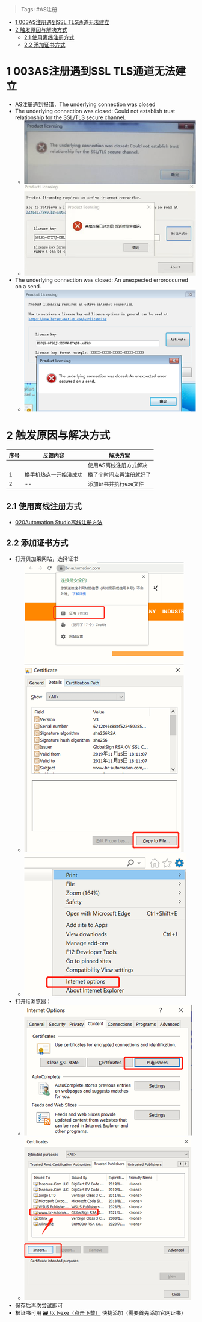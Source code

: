 > Tags: #AS注册

- [1 003AS注册遇到SSL TLS通道无法建立](#1%20003AS%E6%B3%A8%E5%86%8C%E9%81%87%E5%88%B0SSL%20TLS%E9%80%9A%E9%81%93%E6%97%A0%E6%B3%95%E5%BB%BA%E7%AB%8B)
- [2 触发原因与解决方式](#2%20%E8%A7%A6%E5%8F%91%E5%8E%9F%E5%9B%A0%E4%B8%8E%E8%A7%A3%E5%86%B3%E6%96%B9%E5%BC%8F)
	- [2.1 使用离线注册方式](#2.1%20%E4%BD%BF%E7%94%A8%E7%A6%BB%E7%BA%BF%E6%B3%A8%E5%86%8C%E6%96%B9%E5%BC%8F)
	- [2.2 添加证书方式](#2.2%20%E6%B7%BB%E5%8A%A0%E8%AF%81%E4%B9%A6%E6%96%B9%E5%BC%8F)

# 1 003AS注册遇到SSL TLS通道无法建立

- AS注册遇到报错，The underlying connection was closed
- The underlying connection was closed: Could not establish trust relationship for the SSL/TLS secure channel.
    - ![Img](./FILES/003AS注册遇到SSLTLS通道无法建立.md/img-20220713152731.png)
    - ![Img](./FILES/003AS注册遇到SSLTLS通道无法建立.md/img-20220713152739.png)
- The underlying connection was closed: An unexpected erroroccurred on a send.
    - ![](FILES/003AS注册遇到The%20underlying%20connection%20was%20closed/image-20240303133851995.png)

# 2 触发原因与解决方式

| 序号  | 反馈内容        | 解决方案         |
| --- | ----------- | ------------ |
|     |             | 使用AS离线注册方式解决 |
| 1   | 换手机热点一开始没成功 | 换了个时间点再注册就好了 |
| 2   | --          | 添加证书并执行exe文件 |

## 2.1 使用离线注册方式

- [020Automation Studio离线注册方法](020Automation%20Studio离线注册方法.md)

## 2.2 添加证书方式

- 打开贝加莱网站，选择证书
    - ![Img](./FILES/003AS注册遇到SSLTLS通道无法建立.md/img-20220713153053.png)
    - ![Img](./FILES/003AS注册遇到SSLTLS通道无法建立.md/img-20220713153107.png)
- 打开IE浏览器：
    - ![Img](./FILES/003AS注册遇到SSLTLS通道无法建立.md/img-20220713153129.png)
    - ![Img](./FILES/003AS注册遇到SSLTLS通道无法建立.md/img-20220713153140.png)
- 保存后再次尝试即可
- 根证书可用 [🗃️ 以下exe（点击下载）](/C02_AS软件注册与安装问题/FILES/003AS注册遇到SSLTLS通道无法建立.md/双击运行自动添加根证书.7z ':ignore') 快捷添加（需要首先添加官网证书）
